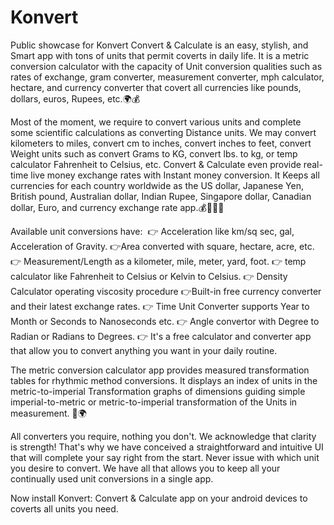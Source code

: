 # Konvert
Public showcase for Konvert
Convert & Calculate is an easy, stylish, and Smart app with tons of units that permit coverts in daily life. It is a metric conversion calculator with the capacity of Unit conversion qualities such as rates of exchange, gram converter, measurement converter, mph calculator, hectare, and currency converter that covert all currencies like pounds, dollars, euros, Rupees, etc.🌍💰

Most of the moment, we require to convert various units and complete some scientific calculations as converting Distance units. We may convert kilometers to miles, convert cm to inches, convert inches to feet, convert Weight units such as convert Grams to KG, convert lbs. to kg, or temp calculator Fahrenheit to Celsius, etc. Convert & Calculate even provide real-time live money exchange rates with Instant money conversion. It Keeps all currencies for each country worldwide as the US dollar, Japanese Yen, British pound, Australian dollar, Indian Rupee, Singapore dollar, Canadian dollar, Euro, and currency exchange rate app.💰🚀💸💶

Available unit conversions have:
 👉 Acceleration like km/sq sec, gal, Acceleration of Gravity.
👉Area converted with square, hectare, acre, etc.
👉 Measurement/Length as a kilometer, mile, meter, yard, foot.
👉 temp calculator like Fahrenheit to Celsius or Kelvin to Celsius.
👉 Density Calculator operating viscosity procedure
👉Built-in free currency converter and their latest exchange rates.
👉 Time Unit Converter supports Year to Month or Seconds to Nanoseconds etc.
👉 Angle convertor with Degree to Radian or Radians to Degrees.
👉 It's a free calculator and converter app that allow you to convert anything you want in your daily routine.

The metric conversion calculator app provides measured transformation tables for rhythmic method conversions. It displays an index of units in the metric-to-imperial Transformation graphs of dimensions guiding simple imperial-to-metric or metric-to-imperial transformation of the Units in measurement. 🤝🌍

All converters you require, nothing you don't. We acknowledge that clarity is strength! That's why we have conceived a straightforward and intuitive UI that will complete your say right from the start. Never issue with which unit you desire to convert. We have all that allows you to keep all your continually used unit conversions in a single app. 

Now install Konvert: Convert & Calculate app on your android devices to coverts all units you need.

